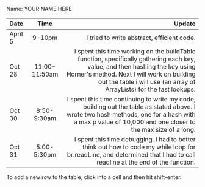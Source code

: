 Name: YOUR NAME HERE

| Date    |     Time      |                                                                                                                                                                                                                                             Update |
|:--------|:-------------:|---------------------------------------------------------------------------------------------------------------------------------------------------------------------------------------------------------------------------------------------------:|
| April 5 |    9-10pm     |                                                                                                                                                                                                         I tried to write abstract, efficient code. |
| Oct 28  | 11:00-11:50am | I spent this time working on the buildTable function, specifically gathering each key, value, and then hashing the key using Horner's method. Next I will work on building out the table i will use (an array of ArrayLists) for the fast lookups. |
| Oct 30  |  8:50-9:30am  |                                             I spent this time continuing to write my code, building out the table as stated above. I wrote two hash methods, one for a hash with a max p value of 10,000 and one closer to the max size of a long. |
| Oct 31  |  5:00-5:30pm  |                                                                           I spent this time debugging. I had to better think out how to code my while loop for br.readLine, and determined that I had to call readline at the end of the function. |


To add a new row to the table, click into a cell and then hit shift-enter.